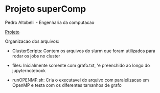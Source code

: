 # Projeto superComp

Pedro Altobelli - Engenharia da computacao

[Projeto](https://github.com/pedroaltobelli23/ProjetoSuperComp/blob/main/projeto.ipynb)

Organizacao dos arquivos:

- ClusterScripts: Contem os arquivos do slurm que foram utilizados para rodar os jobs no cluster

- files: Inicialmente somente com grafo.txt, 'e preenchido ao longo do jupyternotebook

- runOPENMP.sh: Cria o executavel do arquivo com paralelizacao em OpenMP e testa com os diferentes tamanhos de grafo